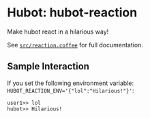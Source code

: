 # Hubot: hubot-reaction

Make hubot react in a hilarious way!

See [`src/reaction.coffee`](src/reaction.coffee) for full documentation.

## Sample Interaction

If you set the following environment variable: `HUBOT_REACTION_ENV='{"lol":"Hilarious!"}'`:

```
user1>> lol
hubot>> Hilarious!
```
